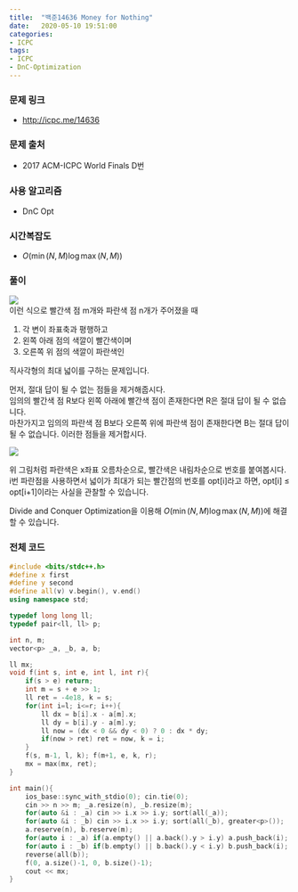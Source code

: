 ```yaml
---
title:  "백준14636 Money for Nothing"
date:   2020-05-10 19:51:00
categories:
- ICPC
tags:
- ICPC
- DnC-Optimization
---
```


### 문제 링크
* http://icpc.me/14636

### 문제 출처
* 2017 ACM-ICPC World Finals D번

### 사용 알고리즘
* DnC Opt

### 시간복잡도
* $O(\min(N, M) \log \max(N, M))$

### 풀이
![](https://i.imgur.com/f4tv7PY.png)<br>
이런 식으로 빨간색 점 m개와 파란색 점 n개가 주어졌을 때
1. 각 변이 좌표축과 평행하고
2. 왼쪽 아래 점의 색깔이 빨간색이며
3. 오른쪽 위 점의 색깔이 파란색인

직사각형의 최대 넓이를 구하는 문제입니다.

먼저, 절대 답이 될 수 없는 점들을 제거해줍시다.<br>
임의의 빨간색 점 R보다 왼쪽 아래에 빨간색 점이 존재한다면 R은 절대 답이 될 수 없습니다.<br>
마찬가지고 임의의 파란색 점 B보다 오른쪽 위에 파란색 점이 존재한다면 B는 절대 답이 될 수 없습니다. 이러한 점들을 제거합시다.

![](https://i.imgur.com/pOwoyFH.png)

위 그림처럼 파란색은 x좌표 오름차순으로, 빨간색은 내림차순으로 번호를 붙여봅시다.<br>
i번 파란점을 사용하면서 넓이가 최대가 되는 빨간점의 번호를 opt[i]라고 하면, opt[i] ≤ opt[i+1]이라는 사실을 관찰할 수 있습니다.

Divide and Conquer Optimization을 이용해 $O(\min(N, M) \log \max(N, M))$에 해결할 수 있습니다.

### 전체 코드
```cpp
#include <bits/stdc++.h>
#define x first
#define y second
#define all(v) v.begin(), v.end()
using namespace std;

typedef long long ll;
typedef pair<ll, ll> p;

int n, m;
vector<p> _a, _b, a, b;

ll mx;
void f(int s, int e, int l, int r){
    if(s > e) return;
    int m = s + e >> 1;
    ll ret = -4e18, k = s;
    for(int i=l; i<=r; i++){
        ll dx = b[i].x - a[m].x;
        ll dy = b[i].y - a[m].y;
        ll now = (dx < 0 && dy < 0) ? 0 : dx * dy;
        if(now > ret) ret = now, k = i;
    }
    f(s, m-1, l, k); f(m+1, e, k, r);
    mx = max(mx, ret);
}

int main(){
    ios_base::sync_with_stdio(0); cin.tie(0);
    cin >> n >> m; _a.resize(n), _b.resize(m);
    for(auto &i : _a) cin >> i.x >> i.y; sort(all(_a));
    for(auto &i : _b) cin >> i.x >> i.y; sort(all(_b), greater<p>());
    a.reserve(n), b.reserve(m);
    for(auto i : _a) if(a.empty() || a.back().y > i.y) a.push_back(i);
    for(auto i : _b) if(b.empty() || b.back().y < i.y) b.push_back(i);
    reverse(all(b));
    f(0, a.size()-1, 0, b.size()-1);
    cout << mx;
}
```

